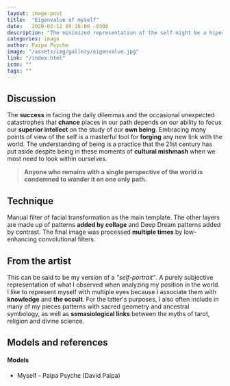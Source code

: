 ```yaml
---
layout: image-post
title:  "Eigenvalue of myself"
date:   2020-02-12 09:26:00 -0300
description: "The minimized representation of the self might be a hiperdimensional fractal as well"
categories: image
author: Paipa Psyche
image: "/assets/img/gallery/eigenvalue.jpg"
link: "/index.html"
icon: ""
tags: ""
---
```



## Discussion
The **success** in facing the daily dilemmas and the occasional unexpected catastrophes that **chance** places in our path depends on our ability to focus our **superior intellect** on the study of our **own being**. Embracing many points of view of the self is a masterful tool for **forging** any new link with the world. The understanding of being is a practice that the 21st century has put aside despite being in these moments of **cultural mishmash** when we most need to look within ourselves.

> **Anyone who remains with a single perspective of the world is condemned to wander it on one only path.**


## Technique
Manual filter of facial transformation as the main template. The other layers are made up of patterns **added by collage** and Deep Dream patterns added by contrast. The final image was processed **multiple times** by low-enhancing convolutional filters.
## From the artist
This can be said to be my version of a *"self-portrait"*. A purely subjective representation of what I observed when analyzing my position in the world. I like to represent myself with multiple eyes because I associate them with **knowledge** and **the occult**. For the latter's purposes, I also often include in many of my pieces patterns with sacred geometry and ancestral symbology, as well as **semasiological links** between the myths of tarot, religion and divine science.
## Models and references

#### Models

  * Myself - Paipa Psyche (David Paipa)
